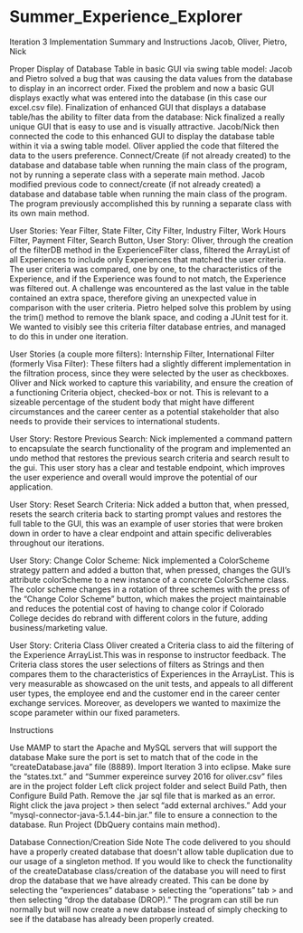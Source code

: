 # Summer_Experience_Explorer
Iteration 3 Implementation Summary and Instructions
Jacob, Oliver, Pietro, Nick


Proper Display of Database Table in basic GUI via swing table model:
Jacob and Pietro solved a bug that was causing the data values from the database to display in an incorrect order. Fixed the problem and now a basic GUI displays exactly what was entered into the database (in this case our excel.csv file). 
Finalization of enhanced GUI that displays a database table/has the ability to filter data from the database: 
Nick finalized a really unique GUI that is easy to use and is visually attractive. Jacob/Nick then connected the code to this enhanced GUI to display the database table within it via a swing table model. Oliver applied the code that filtered the data to the users preference. 
Connect/Create (if not already created) to the database and database table when running the main class of the program, not by running a seperate class with a seperate main method.
Jacob modified previous code to connect/create (if not already created) a database and database table when running the main class of the program. The program previously accomplished this by running a separate class with its own main method.

User Stories: Year Filter, State Filter, City Filter, Industry Filter, Work Hours Filter, Payment Filter, Search Button, User Story:
Oliver, through the creation of the filterDB method in the ExperienceFilter class, filtered the ArrayList of all Experiences to include only Experiences that matched the user criteria. The user criteria was compared, one by one, to the characteristics of the Experience, and if the Experience was found to not match, the Experience was filtered out. A challenge was encountered as the last value in the table contained an extra space, therefore giving an unexpected value in comparison with the user criteria. Pietro helped solve this problem by using the trim() method to remove the blank space, and coding a JUnit test for it. We wanted to visibly see this criteria filter database entries, and managed to do this in under one iteration. 

User Stories (a couple more filters): Internship Filter, International Filter (formerly Visa Filter):
These filters had a slightly different implementation in the filtration process, since they were selected by the user as checkboxes. Oliver and Nick worked to capture this variability, and ensure the creation of a functioning Criteria object, checked-box or not. This is relevant to a sizeable percentage of the student body that might have different circumstances and the career center as a potential stakeholder that also needs to provide their services to international students.

User Story: Restore Previous Search:
Nick implemented a command pattern to encapsulate the search functionality of the program and implemented an undo method that restores the previous search criteria and search result to the gui. This user story has a clear and testable endpoint, which improves the user experience and overall would improve the potential of our application. 

User Story: Reset Search Criteria:
Nick added a button that, when pressed, resets the search criteria back to starting prompt values and restores the full table to the GUI, this was an example of user stories that were broken down in order to have a clear endpoint and attain specific deliverables throughout our iterations.

User Story: Change Color Scheme:
Nick implemented a ColorScheme strategy pattern and added a button that, when pressed, changes the GUI’s attribute colorScheme to a new instance of a concrete ColorScheme class. The color scheme changes in a rotation of three schemes with the press of the “Change Color Scheme” button, which makes the project maintainable and reduces the potential cost of having to change color if Colorado College decides do rebrand with different colors in the future, adding business/marketing value. 

User Story: Criteria Class
Oliver created a Criteria class to aid the filtering of the Experience ArrayList.This was in response to instructor feedback. The Criteria class stores the user selections of filters as Strings and then compares them to the characteristics of Experiences in the ArrayList. This is very measurable as showcased on the unit tests, and appeals to all different user types, the employee end and the customer end in the career center exchange services. Moreover, as developers we wanted to maximize the scope parameter within our fixed parameters.

Instructions
				
Use MAMP to start the Apache and MySQL servers that will support the database
Make sure the port is set to match that of the code in the “createDatabase.java” file (8889). 
Import Iteration 3 into eclipse. Make sure the “states.txt.” and “Summer expereince survey 2016 for oliver.csv” files are in the project folder
Left click project folder and select Build Path, then Configure Build Path.
Remove the .jar sql file that is marked as an error. 
Right click the java project > then select  “add external archives.”
Add your “mysql-connector-java-5.1.44-bin.jar.” file to ensure a connection to the database.
Run Project (DbQuery contains main method).
 

Database Connection/Creation Side Note 
The code delivered to you should have a properly created database that doesn't allow table duplication due to our usage of a singleton method. If you would like to check the functionality of the createDatabase class/creation of the database you will need to first drop the database that we have already created. This can be done by selecting the “experiences” database > selecting the “operations” tab > and then selecting  “drop the database (DROP).” The program can still be run normally but will now create a new database instead of simply checking to see if the database has already been properly created. 





